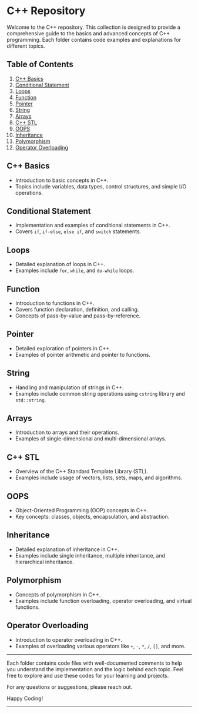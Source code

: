 # C++ Repository

Welcome to the C++ repository. This collection is designed to provide a comprehensive guide to the basics and advanced concepts of C++ programming. Each folder contains code examples and explanations for different topics.

## Table of Contents

1. [C++ Basics](#c-basics)
2. [Conditional Statement](#conditional-statement)
3. [Loops](#loops)
4. [Function](#function)
5. [Pointer](#pointer)
6. [String](#string)
7. [Arrays](#arrays)
8. [C++ STL](#c-stl)
9. [OOPS](#oops)
10. [Inheritance](#inheritance)
11. [Polymorphism](#polymorphism)
12. [Operator Overloading](#operator-overloading)

## C++ Basics

- Introduction to basic concepts in C++.
- Topics include variables, data types, control structures, and simple I/O operations.

## Conditional Statement

- Implementation and examples of conditional statements in C++.
- Covers `if`, `if-else`, `else if`, and `switch` statements.

## Loops

- Detailed explanation of loops in C++.
- Examples include `for`, `while`, and `do-while` loops.

## Function

- Introduction to functions in C++.
- Covers function declaration, definition, and calling.
- Concepts of pass-by-value and pass-by-reference.

## Pointer

- Detailed exploration of pointers in C++.
- Examples of pointer arithmetic and pointer to functions.

## String

- Handling and manipulation of strings in C++.
- Examples include common string operations using `cstring` library and `std::string`.

## Arrays

- Introduction to arrays and their operations.
- Examples of single-dimensional and multi-dimensional arrays.

## C++ STL

- Overview of the C++ Standard Template Library (STL).
- Examples include usage of vectors, lists, sets, maps, and algorithms.

## OOPS

- Object-Oriented Programming (OOP) concepts in C++.
- Key concepts: classes, objects, encapsulation, and abstraction.

## Inheritance

- Detailed explanation of inheritance in C++.
- Examples include single inheritance, multiple inheritance, and hierarchical inheritance.

## Polymorphism

- Concepts of polymorphism in C++.
- Examples include function overloading, operator overloading, and virtual functions.

## Operator Overloading

- Introduction to operator overloading in C++.
- Examples of overloading various operators like `+`, `-`, `*`, `/`, `[]`, and more.

---

Each folder contains code files with well-documented comments to help you understand the implementation and the logic behind each topic. Feel free to explore and use these codes for your learning and projects.

For any questions or suggestions, please reach out.

Happy Coding!

---

